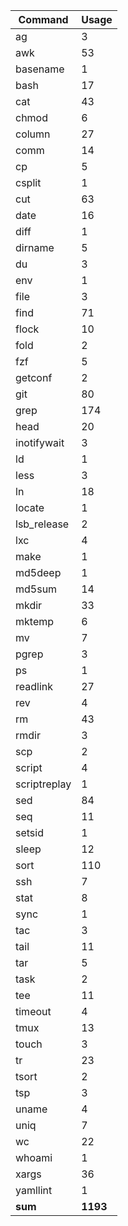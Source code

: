 | Command       | Usage     |
| ---           | ---       |
| ag            | 3         |
| awk           | 53        |
| basename      | 1         |
| bash          | 17        |
| cat           | 43        |
| chmod         | 6         |
| column        | 27        |
| comm          | 14        |
| cp            | 5         |
| csplit        | 1         |
| cut           | 63        |
| date          | 16        |
| diff          | 1         |
| dirname       | 5         |
| du            | 3         |
| env           | 1         |
| file          | 3         |
| find          | 71        |
| flock         | 10        |
| fold          | 2         |
| fzf           | 5         |
| getconf       | 2         |
| git           | 80        |
| grep          | 174       |
| head          | 20        |
| inotifywait   | 3         |
| ld            | 1         |
| less          | 3         |
| ln            | 18        |
| locate        | 1         |
| lsb_release   | 2         |
| lxc           | 4         |
| make          | 1         |
| md5deep       | 1         |
| md5sum        | 14        |
| mkdir         | 33        |
| mktemp        | 6         |
| mv            | 7         |
| pgrep         | 3         |
| ps            | 1         |
| readlink      | 27        |
| rev           | 4         |
| rm            | 43        |
| rmdir         | 3         |
| scp           | 2         |
| script        | 4         |
| scriptreplay  | 1         |
| sed           | 84        |
| seq           | 11        |
| setsid        | 1         |
| sleep         | 12        |
| sort          | 110       |
| ssh           | 7         |
| stat          | 8         |
| sync          | 1         |
| tac           | 3         |
| tail          | 11        |
| tar           | 5         |
| task          | 2         |
| tee           | 11        |
| timeout       | 4         |
| tmux          | 13        |
| touch         | 3         |
| tr            | 23        |
| tsort         | 2         |
| tsp           | 3         |
| uname         | 4         |
| uniq          | 7         |
| wc            | 22        |
| whoami        | 1         |
| xargs         | 36        |
| yamllint      | 1         |
| __sum__       | __1193__  |

